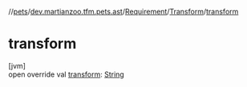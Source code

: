 //[pets](../../../../index.md)/[dev.martianzoo.tfm.pets.ast](../../index.md)/[Requirement](../index.md)/[Transform](index.md)/[transform](transform.md)

# transform

[jvm]\
open override val [transform](transform.md): [String](https://kotlinlang.org/api/latest/jvm/stdlib/kotlin/-string/index.html)
